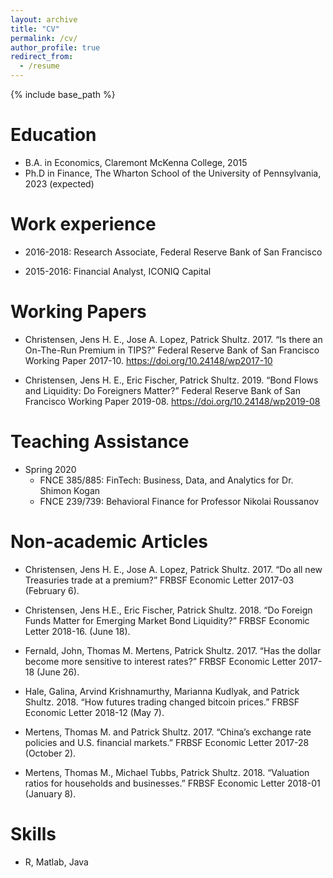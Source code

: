```yaml
---
layout: archive
title: "CV"
permalink: /cv/
author_profile: true
redirect_from:
  - /resume
---
```


{% include base_path %}

Education
======
* B.A. in Economics, Claremont McKenna College, 2015
* Ph.D in Finance, The Wharton School of the University of Pennsylvania, 2023 (expected)

Work experience
======
* 2016-2018: Research Associate, Federal Reserve Bank of San Francisco

* 2015-2016: Financial Analyst, ICONIQ Capital


Working Papers
======
* Christensen, Jens H. E., Jose A. Lopez, Patrick Shultz. 2017. “Is there an On-The-Run Premium in TIPS?” Federal Reserve Bank of San Francisco Working Paper 2017-10. https://doi.org/10.24148/wp2017-10

* Christensen, Jens H. E., Eric Fischer, Patrick Shultz. 2019. “Bond Flows and Liquidity: Do Foreigners Matter?” Federal Reserve Bank of San Francisco Working Paper 2019-08. https://doi.org/10.24148/wp2019-08



Teaching Assistance
======
* Spring 2020
  * FNCE 385/885: FinTech: Business, Data, and Analytics for Dr. Shimon Kogan
  * FNCE 239/739: Behavioral Finance for Professor Nikolai Roussanov

Non-academic Articles
======
* Christensen, Jens H. E., Jose A. Lopez, Patrick Shultz. 2017. “Do all new Treasuries trade at a premium?” FRBSF Economic Letter 2017-03 (February 6).

* Christensen, Jens H.E., Eric Fischer, Patrick Shultz. 2018. “Do Foreign Funds Matter for Emerging Market Bond Liquidity?” FRBSF Economic Letter 2018-16. (June 18).

* Fernald, John, Thomas M. Mertens, Patrick Shultz. 2017. “Has the dollar become more sensitive to interest rates?” FRBSF Economic Letter 2017-18 (June 26).

* Hale, Galina, Arvind Krishnamurthy, Marianna Kudlyak, and Patrick Shultz. 2018. “How futures trading changed bitcoin prices.” FRBSF Economic Letter 2018-12 (May 7).

* Mertens, Thomas M. and Patrick Shultz. 2017. “China’s exchange rate policies and U.S. financial markets.” FRBSF Economic Letter 2017-28 (October 2).

* Mertens, Thomas M., Michael Tubbs, Patrick Shultz. 2018. “Valuation ratios for households and businesses.” FRBSF Economic Letter 2018-01 (January 8).

Skills
======
* R, Matlab, Java
